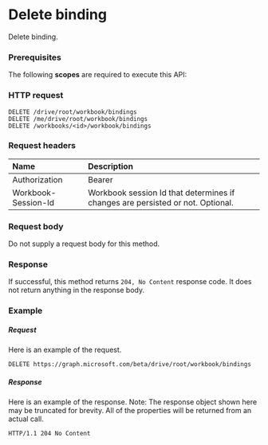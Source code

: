 # Delete binding

Delete binding.
### Prerequisites
The following **scopes** are required to execute this API: 
### HTTP request
<!-- { "blockType": "ignored" } -->
```http
DELETE /drive/root/workbook/bindings
DELETE /me/drive/root/workbook/bindings
DELETE /workbooks/<id>/workbook/bindings

```
### Request headers
| Name       | Description|
|:---------------|:----------|
| Authorization  | Bearer <code>|
| Workbook-Session-Id  | Workbook session Id that determines if changes are persisted or not. Optional.|

### Request body
Do not supply a request body for this method.


### Response
If successful, this method returns `204, No Content` response code. It does not return anything in the response body.

### Example
##### Request
Here is an example of the request.
<!-- {
  "blockType": "request",
  "name": "delete_binding"
}-->
```http
DELETE https://graph.microsoft.com/beta/drive/root/workbook/bindings
```
##### Response
Here is an example of the response. Note: The response object shown here may be truncated for brevity. All of the properties will be returned from an actual call.
<!-- {
  "blockType": "response",
  "truncated": true
} -->
```http
HTTP/1.1 204 No Content
```

<!-- uuid: 8fcb5dbc-d5aa-4681-8e31-b001d5168d79
2015-10-25 14:57:30 UTC -->
<!-- {
  "type": "#page.annotation",
  "description": "Delete binding",
  "keywords": "",
  "section": "documentation",
  "tocPath": ""
}-->